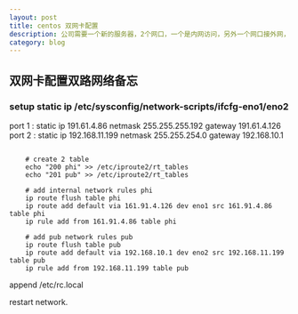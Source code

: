 ```yaml
---
layout: post
title: centos 双网卡配置
description: 公司需要一个新的服务器，2个网口，一个是内网访问，另外一个网口接外网，目的是让服务器本身上网下载资源，setup工具等;
category: blog
---
```


## 双网卡配置双路网络备忘

### setup static ip /etc/sysconfig/network-scripts/ifcfg-eno1/eno2
port 1 : static ip 191.61.4.86 netmask 255.255.255.192 gateway 191.61.4.126
port 2 : static ip 192.168.11.199 netmask 255.255.254.0 gateway 192.168.10.1

```
    
    # create 2 table
    echo "200 phi" >> /etc/iproute2/rt_tables
    echo "201 pub" >> /etc/iproute2/rt_tables

    # add internal network rules phi
    ip route flush table phi
    ip route add default via 161.91.4.126 dev eno1 src 161.91.4.86 table phi
    ip rule add from 161.91.4.86 table phi

    # add pub network rules pub
    ip route flush table pub
    ip route add default via 192.168.10.1 dev eno2 src 192.168.11.199 table pub
    ip rule add from 192.168.11.199 table pub

```

append /etc/rc.local

restart network.

[poornigga]:    http://poornigga.github.io "poornigga"
